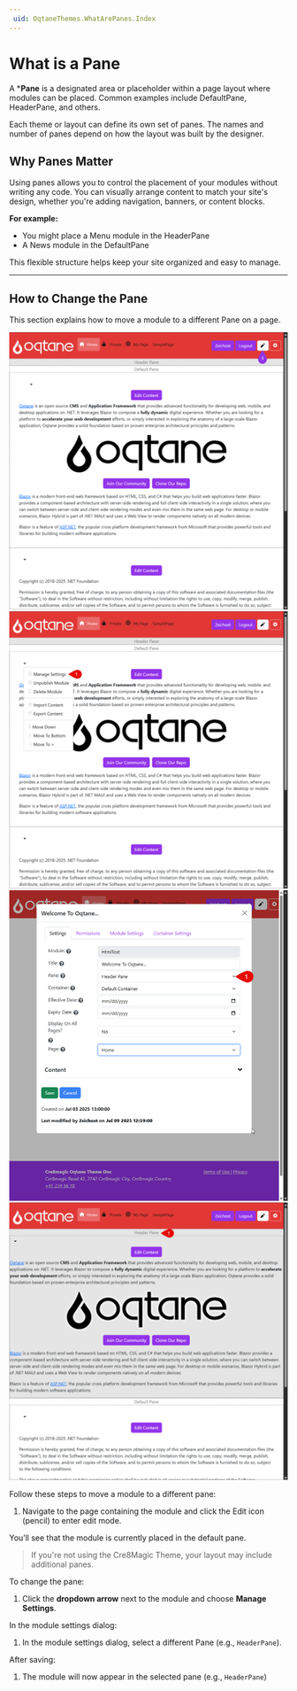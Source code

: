 ```yaml
---
 uid: OqtaneThemes.WhatArePanes.Index
---
```


# What is a Pane

A ***Pane** is a designated area or placeholder within a page layout where modules can be placed.
Common examples include DefaultPane, HeaderPane, and others.

Each theme or layout can define its own set of panes. The names and number of panes depend on how the layout was built by the designer.

## Why Panes Matter

Using panes allows you to control the placement of your modules without writing any code.
You can visually arrange content to match your site's design, whether you're adding navigation, banners, or content blocks.

**For example:**

- You might place a Menu module in the HeaderPane
- A News module in the DefaultPane

This flexible structure helps keep your site organized and easy to manage.

---

## How to Change the Pane

This section explains how to move a module to a different Pane on a page.

<div gallery="gallery03">
  <img src="./assets/oqtane-setting-page_1.webp" data-caption="Open the page and enter edit mode">
  <img src="./assets/oqtane-setting-page_2.webp" data-caption="Open module dropdown and select Manage Settings">
  <img src="./assets/oqtane-setting-page-pane_2.webp" data-caption="Change the Pane">
  <img src="./assets/oqtane-setting-page-pane_3.webp" data-caption="After saving, see the module in the Header Pane">
</div>

Follow these steps to move a module to a different pane:

1. Navigate to the page containing the module and click the Edit icon (pencil) to enter edit mode.

You’ll see that the module is currently placed in the default pane.  
> If you're not using the Cre8Magic Theme, your layout may include additional panes.

To change the pane:

1. Click the **dropdown arrow** next to the module and choose **Manage Settings**.

In the module settings dialog:

1. In the module settings dialog, select a different Pane (e.g., `HeaderPane`).  

After saving:

1. The module will now appear in the selected pane (e.g., `HeaderPane`)